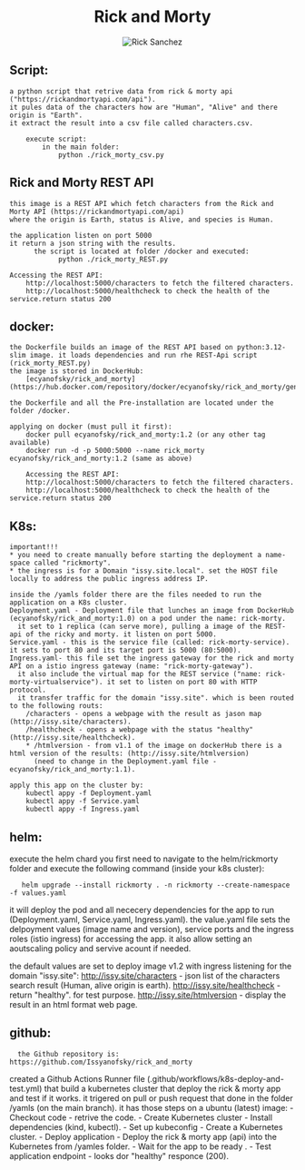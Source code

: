 <div align="center">

# **Rick and Morty**

![Rick Sanchez](https://rickandmortyapi.com/api/character/avatar/1.jpeg)

</div>



## Script:

    a python script that retrive data from rick & morty api ("https://rickandmortyapi.com/api").
    it pules data of the characters how are "Human", "Alive" and there origin is "Earth".
    it extract the result into a csv file called characters.csv.
    
        execute script:
            in the main folder:
                python ./rick_morty_csv.py

## Rick and Morty REST API

    this image is a REST API which fetch characters from the Rick and Morty API (https://rickandmortyapi.com/api)
    where the origin is Earth, status is Alive, and species is Human.

    the application listen on port 5000
    it return a json string with the results.
          the script is located at folder /docker and executed:
                python ./rick_morty_REST.py  

    Accessing the REST API:
        http://localhost:5000/characters to fetch the filtered characters.
        http://localhost:5000/healthcheck to check the health of the service.return status 200


## docker:

    the Dockerfile builds an image of the REST API based on python:3.12-slim image. it loads dependencies and run rhe REST-Api script (rick_morty_REST.py)
    the image is stored in DockerHub:
        [ecyanofsky/rick_and_morty](https://hub.docker.com/repository/docker/ecyanofsky/rick_and_morty/general)
        
    the Dockerfile and all the Pre-installation are located under the folder /docker.
    
    applying on docker (must pull it first):
        docker pull ecyanofsky/rick_and_morty:1.2 (or any other tag available)
        docker run -d -p 5000:5000 --name rick_morty ecyanofsky/rick_and_morty:1.2 (same as above)
    
        Accessing the REST API:
        http://localhost:5000/characters to fetch the filtered characters.
        http://localhost:5000/healthcheck to check the health of the service.return status 200

## K8s:

    important!!!
    * you need to create manually before starting the deployment a name-space called "rickmorty".
    * the ingress is for a Domain "issy.site.local". set the HOST file locally to address the public ingress address IP.

    inside the /yamls folder there are the files needed to run the application on a K8s cluster. 
    Deployment.yaml - Deployment file that lunches an image from DockerHub (ecyanofsky/rick_and_morty:1.0) on a pod under the name: rick-morty. 
      it set to 1 replica (can serve more), pulling a image of the REST-api of the ricky and morty. it listen on port 5000.
    Service.yaml - this is the service file (called: rick-morty-service). it sets to port 80 and its target port is 5000 (80:5000).
    Ingress.yaml- this file set the ingress gateway for the rick and morty API on a istio ingress gateway (name: "rick-morty-gateway"). 
      it also include the virtual map for the REST service ("name: rick-morty-virtualservice"). it set to listen on port 80 with HTTP protocol.
      it transfer traffic for the domain "issy.site". which is been routed to the following routs:
        /characters - opens a webpage with the result as jason map (http://issy.site/characters). 
        /healthcheck - opens a webpage with the status "healthy" (http://issy.site/healthcheck).
        * /htmlversion - from v1.1 of the image on dockerHub there is a html version of the results: (http://issy.site/htmlversion)
          (need to change in the Deployment.yaml file - ecyanofsky/rick_and_morty:1.1).
    
    apply this app on the cluster by:
        kubectl appy -f Deployment.yaml
        kubectl appy -f Service.yaml
        kubectl appy -f Ingress.yaml
        
## helm:

   execute the helm chard you first need to navigate to the helm/rickmorty folder and execute the following command (inside your k8s cluster):

       helm upgrade --install rickmorty . -n rickmorty --create-namespace -f values.yaml

  it will deploy the pod and all nececery dependencies for the app to run (Deployment.yaml, Service.yaml, Ingress.yaml).
  the value.yaml file sets the delpoyment values (image name and version), service ports and the ingress roles (istio ingress) for accessing the app.
  it also allow setting an aoutscaling policy and servive acount if needed.
  
  the default values are set to deploy image v1.2 with ingress listening for the domain "issy.site":
        http://issy.site/characters - json list of the characters search result (Human, alive origin is earth).
        http://issy.site/healthcheck - return "healthy". for test purpose.
        http://issy.site/htmlversion - display the result in an html format web page.
        

## github:

      the Github repository is: https://github.com/Issyanofsky/rick_and_morty
    
  created a Github Actions Runner file (.github/workflows/k8s-deploy-and-test.yml) that build a kubernetes cluster that deploy the rick & morty app and test if it works.
  it trigered on pull or push request that done in the folder /yamls (on the main branch).
  it has those steps on a ubuntu (latest) image:
        - Checkout code - retrive the code.
        - Create Kubernetes cluster - Install dependencies (kind, kubectl).
        - Set up kubeconfig - Create a Kubernetes cluster.
        - Deploy application - Deploy the rick & morty app (api) into the Kubernetes from /yamles folder.
        - Wait for the app to be ready .
        - Test application endpoint - looks dor "healthy" responce (200).
        

    
